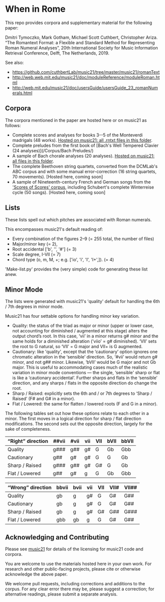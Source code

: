# When in Rome

This repo provides corpora and supplementary material for the following paper:

Dmitri Tymoczko, Mark Gotham, Michael Scott Cuthbert, Christopher Ariza. “The Romantext Format: a Flexible and Standard Method for Representing Roman Numeral Analyses”, 20th International Society for Music Information Retrieval Conference, Delft, The Netherlands, 2019.

See also:
- https://github.com/cuthbertLab/music21/tree/master/music21/romanText
- http://web.web.mit.edu/music21/doc/moduleReference/moduleRoman.html
- http://web.mit.edu/music21/doc/usersGuide/usersGuide_23_romanNumerals.html

## Corpora

The corpora mentioned in the paper are hosted here or on music21 as follows:

- Complete scores and analyses for books 3--5 of the Monteverdi madrigals (48 works). [Hosted on music21: all .rntxt files in this folder](https://github.com/cuthbertLab/music21/tree/master/music21/corpus/monteverdi).
- Complete preludes from the first book of [Bach's Well Tempered Clavier (24 analyses)](/Corpus/Bach Preludes/)
- A sample of Bach chorale analyses (20 analyses). [Hosted on music21: all files in this folder](https://github.com/cuthbertLab/music21/tree/master/music21/corpus/bach/choraleAnalyses).
- The complete Beethoven string quartets, converted from the DCMLab's ABC corpus and with some manual error-correction (16 string quartets, 70 movements). [Hosted here, coming soon]
- A sample of Nineteenth-century French and German songs from the ['Scores of Scores' corpus](https://github.com/MarkGotham/ScoresOfScores), including Schubert's complete Winterreise cycle (50 songs). [Hosted here, coming soon]

## Lists

These lists spell out which pitches are associated with Roman numerals.

This encompasses music21's default reading of:
- Every combination of the figures 2–9 (= 255 total, the number of files)
- Major/minor key (= 2),
- Root accidental ['b', '', '#'] (= 3)
- Scale degree, I-VII (= 7)
- Chord type (o, m, M, +; e.g. ['io', 'i', 'I', 'I+',]).  (= 4)

'Make-list.py' provides the (very simple) code for generating these list anew.

## Minor Mode

The lists were generated with music21's 'quality' default for handling the 6th / 7th degrees in minor mode.

Music21 has four settable options for handling minor key variation.
- Quality: the status of the triad as major or minor (upper or lower case, not accounting for diminished / augmented at this stage) alters the output chord’s root. In this case, ‘vii’ in a minor returns g# minor and the same holds for a diminished alteration (’viio’ = g# diminished). ‘VII’ sets the root to G natural, so ‘VII’ = G major and VII+ is G augmented.
- Cautionary: like 'quality', except that the ‘cautionary’ option ignores one chromatic alteration in the ‘sensible’ direction. So, ‘#vii’ would return g# minor, and not g## minor. Likewise, ‘bVII’ would be G major and not Gb major. This is useful to accommodating cases much of the realistic variation in minor mode conventions — the single, ‘sensible' sharp or flat is like a ‘cautionary accidental’. Further sharps and flats in the ‘sensible’ direction, and any sharps / flats in the opposite direction do change the root.
- Sharp / Raised: explicitly sets the 6th and / or 7th degrees to ‘Sharp / Raised’ (F# and G# in a minor).
- Flat / Lowered: the same for flatten / lowered roots (F and G in a minor).

The following tables set out how these options relate to each other in a minor. The first moves in a logical direction for  sharp / flat direction modifications. The second sets out the opposite direction, largely for the sake of completeness.

|“Right” direction|##vii|#vii|vii|VII|bVII|bbVII|
|---|---|---|---|---|---|---|
|Quality|g###|g##|g#|G|Gb|Gbb|
|Cautionary|g##|g#|g#|G|G|Gb|
|Sharp / Raised|g###|g##|g#|G#|G|Gb|
|Flat / Lowered|g##|g#|g|G|Gb|Gbb|

|“Wrong” direction|bbvii|bvii|vii|VII|VII#|VII##|
|---|---|---|---|---|---|---|
|Quality|gb|g|g#|G|G#|G##|
|Cautionary|gb|g|g#|G|G#|G##|
|Sharp / Raised|gb|g|g#|G#|G##|G###|
|Flat / Lowered|gbb|gb|g|G|G#|G##|

## Acknowledging and Contributing

Please see [music21](https://github.com/cuthbertLab/music21/) for details of the licensing for music21 code and corpora.

You are welcome to use the materials hosted here in your own work.
For research and other public-facing projects, please cite or otherwise acknowledge the above paper.

We welcome pull requests, including corrections and additions to the corpus. For any clear error there may be, please suggest a correction; for alternative readings, please submit a separate analysis.
